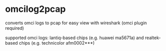 # omcilog2pcap
converts omci logs to pcap for easy view with wireshark (omci plugin required)

supported omci logs: lantiq-based chips (e.g. huawei ma5671a) and realtek-based chips (e.g. technicolor afm0002***)
